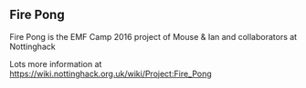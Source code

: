 ## Fire Pong

Fire Pong is the EMF Camp 2016 project of Mouse & Ian and collaborators at Nottinghack

Lots more information at https://wiki.nottinghack.org.uk/wiki/Project:Fire_Pong
